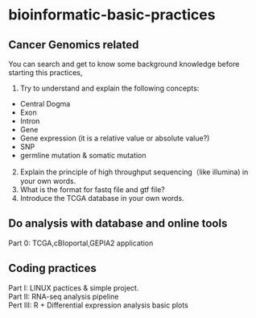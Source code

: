 # bioinformatic-basic-practices

## Cancer Genomics related

You can search and get to know some background knowledge before starting this practices,
1. Try to understand and explain the following concepts:
- Central Dogma
- Exon
- Intron
- Gene
- Gene expression (it is a relative value or absolute value?)
- SNP
- germline mutation & somatic mutation 

2. Explain the principle of high throughput sequencing（like illumina) in your own words.
3. What is the format for fastq file and gtf file?
4. Introduce the TCGA database in your own words.  

## Do analysis with database and online tools 
Part 0: TCGA,cBIoportal,GEPIA2 application  

## Coding practices  
Part I: LINUX pactices & simple project.  
Part II: RNA-seq analysis pipeline  
Pert III: R + Differential expression analysis basic plots

